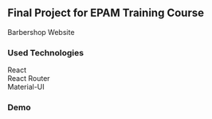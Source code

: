 ## Final Project for EPAM Training Course

Barbershop Website

### Used Technologies

React <br>
React Router <br>
Material-UI <br>

### Demo
<a href="https://lazysquirrel888.github.io/react_barbershop/">
